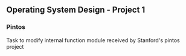 ## Operating System Design - Project 1

### Pintos

Task to modify internal function module
received by Stanford's pintos project
